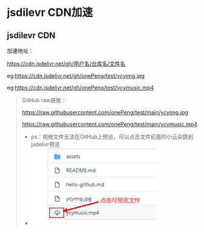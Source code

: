 # jsdilevr CDN加速
## jsdilevr CDN

加速地址：

https://cdn.jsdelivr.net/gh/用户名/仓库名/文件名

eg:https://cdn.jsdelivr.net/gh/onePeng/test/ycyimg.jpg

eg:https://cdn.jsdelivr.net/gh/onePeng/test/ycymusic.mp4

> GitHub raw链接：
>
> https://raw.githubusercontent.com/onePeng/test/main/ycyimg.jpg
>
> https://raw.githubusercontent.com/onePeng/test/main/ycymusic.mp4
>
> - ps：视频文件无法在GitHub上预览，可以点击文件前面的小云朵跳到jsdelivr预览
> - ![](assets/raw-view-16378652890861.png)

